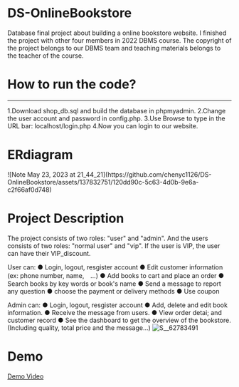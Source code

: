 # DS-OnlineBookstore
Database final project about building a online bookstore website. I finished the project with other four members in 2022 DBMS course. The copyright of the project belongs to our DBMS team and teaching materials belongs to the teacher of the course.

<H1>How to run the code?</H1>
<hr>
1.Download shop_db.sql and build the database in phpmyadmin.
2.Change the user account and password in config.php.
3.Use Browse to type in the URL bar: localhost/login.php
4.Now you can login to our website.

<h1>ERdiagram</h1>
![Note May 23, 2023 at 21_44_21](https://github.com/chenyc1126/DS-OnlineBookstore/assets/137832751/120dd90c-5c63-4d0b-9e6a-c2f66af0d748)

<h1>Project Description</h1>
The project consists of two roles: "user" and "admin". And the users consists of two roles: "normal user" and "vip". 
If the user is VIP, the user can have their VIP_discount.

User can: 
● Login, logout, resgister account
● Edit customer information (ex: phone number, name,　…)
● Add books to cart and place an order
● Search books by key words or book's name
● Send a message to report any question
● choose the payment or delivery methods
● Use coupon

Admin can: 
● Login, logout, resgister account
● Add, delete and edit book information. 
● Receive the message from users. 
● View order detai; and customer record
● See the dashboard to get the overview of the bookstore. (Including quality, total price and the message...)
![S__62783491](https://github.com/chenyc1126/DS-OnlineBookstore/assets/137832751/ed44b644-9c67-4e41-8f80-6ab18a3d3fd0)

<h1>Demo</h1>
<a href="https://www.youtube.com/](https://youtu.be/uRsgt3nLnSU)https://youtu.be/uRsgt3nLnSU">Demo Video</a>
